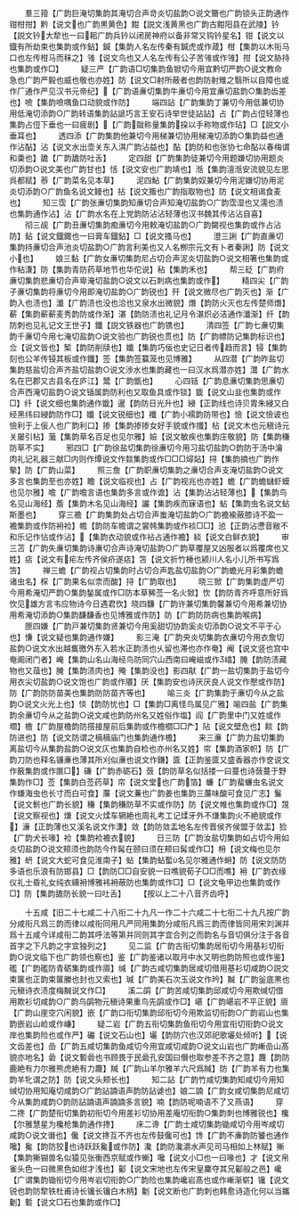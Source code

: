 <!-- { "loadSidebar": true } -->
　　羣三箝【广韵巨淹切集韵其淹切合声竒炎切盐韵○说文籋也广韵锁头正韵通作钳柑拑】黔【说文也广韵黒黄色】黚【説文浅黄黑也广韵古黚阳县在武陵】钤【説文钤大犂也一曰耜广韵兵钤以闭房神府以备非常又钩钤星名】钳【说文以鐡有所劫束也集韵或作鉆】鍼【集韵人名左传秦有鍼虎或作葴】柑【集韵以木衔马口也左传柑马而秣之】雂【说文鸟也又人名左传有公子苦雂或作雂】拑【说文胁持也集韵或作□】
　　疑三严【广韵语□切集韵鱼锨切今用宜黔切严韵○说文教命急也广韵严毅也威也敬也亦姓】防【说文□射所蔽者也韵防射雉之翳所以自障也或作厂通作严见汉书元帝纪】【广韵语亷切集韵牛亷切今用宜亷切盐韵○集韵齿差也】噞【集韵噞喁鱼口动貌或作防】
　　端四詀【广韵集韵丁兼切今用低兼切协用低淹切添韵○广韵转语集韵詀謕巧言王安石诗举世徒詀詀】占【广韵占侸轻薄也集韵占侸下垂也一曰疲剧】【广韵敠称量集韵挅以手称物或作玷】□【説文小垂耳也】
　　透四添【广韵集韵他兼切今用梯兼切协用梯淹切添韵○集韵益也通作沾酟】沾【说文水出壶关东入淇广韵沾益也】酟【韵防和也张协七命酟以春梅谓和羮也】舚【广韵舚防吐舌】
　　定四甜【广韵集韵徒兼切今用题嫌切协用题炎切添韵○说文美也广韵甘也】恬【说文安也广韵靖也】湉【集韵澶湉安流貌见左思呉都赋】菾【广韵菜名见本草】
　　泥四鮎【广韵集韵奴兼切今用泥嫌切协用泥炎切添韵○广韵鱼名说文鳗也】拈【说文掫也广韵指取物也】防【说文相谒食麦也】
　　知三霑【广韵张亷切集韵知亷切合声知淹切盐韵○广韵霑湿也又濡也渍也集韵通作沾】沾【广韵水名在上党韵防沾沾轻薄也汉书魏其传沾沾自喜】
　　彻三觇【广韵丑亷切集韵痴亷切今用敕淹切盐韵○广韵闚视也集韵或作占沾防】鉆【说文鐡鋷也一曰膏车鐡鉆】□【说文搔马也】
　　澄三誗【广韵直亷切集韵持亷切合声池炎切盐韵○广韵言利美也又人名栁宗元文有卜者秦誗】防【说文小也】
　　娘三黏【广韵女亷切集韵尼占切合声泥炎切盐韵○说文相箸也集韵或作粘溓】防【集韵青防药草地节也华佗说】秥【集韵禾也】
　　帮三砭【广韵府亷切集韵悲亷切合声卑淹切盐韵○说文以石刺病也集韵或作】
　　精四尖【广韵子亷切集韵将亷切今用即淹切盐韵○广韵锐也】歼【说文微尽也广韵灭也】渐【广韵入也渍也】瀸【广韵渍也没也洽也又泉水出微貌】熸【韵防火灭也左传楚师熸】蔪【集韵蔪蔪麦秀韵防或作渐】湛【韵防渍也礼记月令湛炽必洁通作瀸渐】纤【韵防刺也见礼记文王世子】鑯【説文铁器也广韵镌也】
　　清四签【广韵七亷切集韵千亷切今用七淹切盐韵○说文验也广韵锐也贯也】防【广韵幖防记集韵标识也】佥【说文皆也】椠【韵防削牍也】孅【集韵巧佞也史记日者传趋而言】锓【集韵刻也公羊传锓其板或作鑯】签【集韵签籯笼也见博雅】
　　从四潜【广韵昨盐切集韵慈盐切合声齐盐切盐韵○说文渉水也集韵藏也一曰汉水爲潜亦姓】灊【广韵水名在巴郡又古县名在庐江】鬵【广韵甑也】
　　心四铦【广韵息亷切集韵思亷切合声西淹切盐韵○说文锸属韵防利也又取鱼具或作锬】韱【说文山韭也集韵或作□】纤【说文细也集韵通作韱】暹【韵防日光升也】綅【正韵线也诗贝胄朱綅又白经黑纬曰綅韵防作□】孅【说文锐细也】襳【广韵小襦韵防带也】憸【说文憸诐也憸利于上佞人也广韵利口】掺【集韵掺掺女好手貌或作攕】枮【说文木也元稹诗元关屡引枮】虃【集韵草名百足也见尔雅】嬐【说文敏疾也集韵庄敬貌】防【集韵稴防草不实】
　　邪四□【广韵徐盐切集韵徐亷切今用习盐切盐韵○韵防于汤中瀹肉礼记礼器三献□内则作燂说文作燅集韵或作□□□燖煔】挦【集韵摘也广韵作摰】防【广韵山菜】
　　照三詹【广韵职亷切集韵之亷切合声支淹切盐韵○说文多言也集韵至也亦姓】瞻【说文临视也】占【广韵视兆也亦姓】蟾【广韵蟾蠩虾蟆也见尔雅】噡【广韵噡言语也集韵多言或作谵】沾【集韵沾沾轻薄也】【集韵鸟名见山海经】薝【集韵木名见山海经】讝【集韵疾而寐语也】蛅【集韵虫名说文蛅斯墨也】
　　穿三襜【广韵集韵处占切合声蚩淹切盐韵○广韵襜褕蔽膝诗不盈一襜集韵或作防衻裣】幨【韵防车幨谓之裳帏集韵或作裧□□】惉【正韵沾懘音敝不和乐记作怗或作沾】【集韵衣动貌或作袩占通作襜】緂【说文白鲜衣貌】
　　审三苫【广韵失亷切集韵诗亷切合声诗淹切盐韵○广韵草覆屋又凶服者以爲覆席也又姓】痁【说文有疟左传齐侯疥遂痁】笘【说文折竹棰也颍川人名小儿所书写爲笘】
　　禅三蟾【广韵视占切集韵时占切合声匙盐切盐韵○广韵蟾光月彩集韵蟾诸虫名】棎【广韵果名似柰而酸】挦【广韵取也】
　　晓三锨【广韵集韵虚严切今用希淹切严韵○集韵鍫属或作□防本草豨莶一名火锨】忺【韵防青齐呼意所好爲忺见雄方言韦应物诗今日遇君忺】晓四馦【广韵许兼切集韵馨兼切今用希兼切协用希淹切添韵○集韵馦馦香也见博雅或作防】防【广韵防防病也集韵喉病】
　　匣四嫌【广韵戸兼切集韵贤兼切今用奚甜切协韵奚炎切添韵○说文不平于心也】慊【说文疑也集韵通作嫌】
　　影三淹【广韵央炎切集韵衣亷切今用衣詹切盐韵○说文水出越巂徼外东入若水正韵渍也乆留也滞也亦作奄】阉【说文竖也宫中奄阍闭门者】崦【集韵山名山海经鸟防同穴山西南曰崦嵫或作嶖】腌【韵防渍藏物也又葅也】腌【集韵渍肉也】殗【集韵没也】影四猒【广韵一盐切集韵于盐切今用衣尖切盐韵○说文饱也广韵或作餍】厌【集韵安也诗厌厌良人说文作懕或作防】防【广韵防防苗美也集韵防防苗齐等也】
　　喻三炎【广韵集韵于亷切今从之盐韵○说文火光上也】惔【韵防忧也】□【集韵□离怪鸟属见广雅】喻四盐【广韵集韵余亷切今从之盐韵○说文咸也韵防州名又姓俗作塩】阎【广韵里中门又姓或作壛】檐【广韵屋檐韵防撘接屋前后集韵或作檐櫩□□厃】阽【说文壁危也】餤【韵防进也】防【说文防谓之樀樀庙门也集韵通作檐】
　　来三亷【广韵力盐切集韵离盐切今从集韵盐韵○说文仄也集韵自检也亦州名又姓】帘【集韵酒家帜】防【广韵刀防也释名镰亷也薄其所刈似亷也说文作鎌】匳【正韵鉴匳又盛香器亦作奁说文作籢集韵或作匲□】磏【广韵赤砺石】蔹【韵防草名似括搂一曰蔓也诗蔹蔓于野集韵作□】莶【集韵白莶药草】帘【说文堂也广韵箔】蠊【广韵蜚蠊虫名说文作螊海虫也长寸而白可食】薕【说文蒹也广韵姜也集韵三薕味酸可食见广志】鬑【说文鬋也广韵长貌】稴【集韵稴防草不实或作防】防【说文帷也集韵或作□】覝【说文察视也】熑【说文火煣车辋絶也周礼考工记煣牙外不熑集韵火不絶貌或作】濓【正韵薄也又溪名说文作溓】敛【韵防敛盂地名左传晋侯齐侯盟于敛盂】猃【广韵犬长喙】裣【集韵裣襜衣貌】
　　日三防【广韵汝盐切集韵如占切今用如炎切盐韵○说文颊须也韵防今作髯在颐曰须在颊曰髯或作□】枏【说文梅也见尔雅】蚒【说文大蛇可食见淮南子】蛅【集韵蛅蟴名见尔雅通作蚦】防【说文防防多语也乐浪有防邯县】□【韵防□□自安貌一曰噍貌荀子□□而噍】衻【广韵衣缘仪礼士昏礼女纯衣纁衻博雅袆衻蔽防也集韵或作□】□【说文龟甲边也集韵或作□】防【集韵舚防长貌一曰吐舌】
　　【按以上二十八音齐齿呼】





　　十五咸【旧二十七咸二十八衔二十九凡一作二十六咸二十七衔二十九凡按广韵分咸衔凡爲三韵而律以咸衔同用凡严同用集韵分咸衔凡爲三韵而律皆同用宋刘渊并爲十五咸今详咸衔二韵其呼法等第并同则其字宜合列之而韵名与音切俱分注于各音首字之下凡韵之字宜独列之】
　　见二监【广韵古衔切集韵居衔切今用基衫切衔韵○说文临下也广韵领也察也】鉴【广韵鉴诸以取月中水又明也韵防照也或作鉴】礛【广韵礛防青砺集韵或作厱】缄【广韵古咸切集韵居咸切借用基衫切咸韵○説文束箧也正韵束箧縢也封也又索也】瑊【广韵美石次玉说文作玪】黬【广韵釡底黒也元稹诗衣渍度梅黬说文作□】
　　溪二鹐【广韵苦咸切集韵邱咸切今用欺缄切借用欺衫切咸韵○广韵鸟鹐物元稹诗果重鸟先鹐或作□】嵁【广韵嵁岩不平正貌】厱【广韵山崖空穴闲貌】嵌【广韵口衔切集韵邱衔切今用欺监切衔韵○广韵岩山也集韵嵌岩山崄或作嵰】
　　疑二岩【广韵五衔切集韵鱼衔切今用宜衔切衔韵○说文岸也集韵险也或作严】礹【说文石山也】壧【韵防穴也汉郊祀歌壧处倾听】【说文齿差也】嵒【广韵五咸切集韵鱼咸切今用宜咸切咸韵○说文山岩也广韵嶃嵒山髙貌亦地名】碞【说文磛碞也书顾畏于民碞孔安国曰僭也取参差不齐之意】麙【韵防鹿絶有力尔雅熊虎絶有力麙】羬【广韵山羊尔雅羊六尺爲羬】防【广韵羊有力也集韵羊牝谓之防】防【说文头颊长也】
　　知二詀【广韵竹咸切集韵知咸切今用知缄切协用知庵切咸韵○广韵詀諵语声韵防詀谑也】娘二諵【广韵女咸切集韵尼咸切今从集韵咸韵○韵防詀諵语声諵諵多言貌】喃【韵防呢喃语不了又燕语】
　　穿二搀【广韵楚衔切集韵初衔切今用差衫切协用差庵切衔韵○集韵刺也博雅锐也】欃【尔雅慧星为欃枪集韵通作搀】
　　床二谗【广韵士咸切集韵锄咸切今用岑咸切咸韵○说文谮也】儳【说文搀互不齐也左传鼓儳可也】馋【广韵不亷韵防饕也通作嚵】毚【韵防狡也诗跃跃毚或作防】瀺【韵防瀺灂水声见司马相如上林赋】獑【集韵獑猢兽名似猿见张衡西京赋或作螹】嚵【说文小□也一曰喙也】才【说文帛雀头色一曰微黑色如绀才浅也】酁【说文宋地也左传宋皇麇夺其兄酁般之邑】巉【广谓集韵锄衔切今用岑岩切衔韵○广韵险也集韵巉岩髙也或作嶃渐崭】镵【说文锐也韵防犂铁杜甫诗长镵长镵白木柄】劖【说文断也广韵刺也韩愈诗造化何以当鑴劖】磛【说文□石也集韵或作□】
